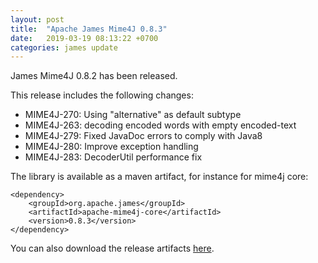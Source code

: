```yaml
---
layout: post
title:  "Apache James Mime4J 0.8.3"
date:   2019-03-19 08:13:22 +0700
categories: james update
---
```


James Mime4J 0.8.2 has been released.

This release includes the following changes:

 - MIME4J-270: Using "alternative" as default subtype
 - MIME4J-263: decoding encoded words with empty encoded-text
 - MIME4J-279: Fixed JavaDoc errors to comply with Java8
 - MIME4J-280: Improve exception handling
 - MIME4J-283: DecoderUtil performance fix

The library is available as a maven artifact, for instance for mime4j core:

```
<dependency>
    <groupId>org.apache.james</groupId>
    <artifactId>apache-mime4j-core</artifactId>
    <version>0.8.3</version>
</dependency>
```

You can also download the release artifacts [here].

[here]: https://www.apache.org/dist/james/mime4j/0.8.3/